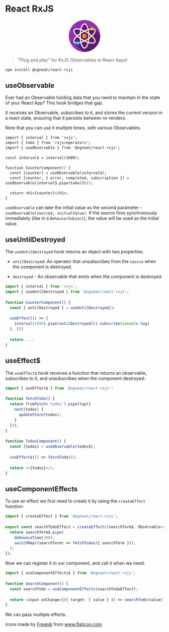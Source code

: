 # React RxJS

<p align="center">
 <img width="20%" height="20%" src="logo.png">
</p>

> "Plug and play" for RxJS Observables in React Apps!


```bash
npm install @ngneat/react-rxjs
```

## useObservable

Ever had an Observable holding data that you need to maintain in the state of your React App? This hook bridges that gap.

It receives an Observable, subscribes to it, and stores the current version in a react state, ensuring that it persists between re-renders.

Note that you can use it multiple times, with various Observables.

```tsx
import { interval } from 'rxjs';
import { take } from 'rxjs/operators';
import { useObservable } from '@ngneat/react-rxjs';

const interval$ = interval(1000);

function CounterComponent() {
  const [counter] = useObservable(interval$);
  const [counter, { error, completed, subscription }] = useObservable(interval$.pipe(take(3)));

  return <h1>{counter}</h1>;
}
```

`useObservable` can take the initial value as the second parameter - `useObservable(source$, initialValue)`. If the source fires synchronously immediately (like in a `BehaviorSubject`), the value will be used as the initial value.


## useUntilDestroyed

The `useUntilDestroyed` hook returns an object with two properties:

- `untilDestroyed`: An operator that unsubscribes from the `source` when the component is destroyed.

- `destroyed` - An observable that emits when the component is destroyed.


```ts
import { interval } from 'rxjs';
import { useUntilDestroyed } from '@ngneat/react-rxjs';

function CounterComponent() {
  const { untilDestroyed } = useUntilDestroyed();

  useEffect(() => {
    interval(1000).pipe(untilDestroyed()).subscribe(console.log)
  }, [])

  return ...;
}
```

## useEffect$
The `useEffect$` hook receives a function that returns an observable, subscribes to it, and unsubscribes when the component destroyed:

```ts
import { useEffect$ } from '@ngneat/react-rxjs';

function fetchTodo() {
  return fromFetch('todos').pipe(tap({
    next(todos) {
      updateStore(todos);
    }
  }));
}

function TodosComponent() {
  const [todos] = useObservable(todos$);

  useEffect$(() => fetchTodo());

  return <>{todos}</>;
}
```

## useComponentEffects
To use an effect we first need to create it by using the `createEffect` function:

```ts
import { createEffect } from '@ngneat/react-rxjs';

export const searchTodoEffect = createEffect((searchTerm$: Observable<string>) => {
  return searchTerm$.pipe(
    debounceTime(300),
    switchMap((searchTerm) => fetchTodos({ searchTerm })),
  );
});
```

Now we can register it in our component, and call it when we need:

```ts
import { useComponentEffects$ } from '@ngneat/react-rxjs';

function SearchComponent() {
  const searchTodo = useComponentEffects(searchTodoEffect);

  return <input onChange={({ target: { value } }) => searchTodo(value)} />
}
```

We can pass multiple effects.


<div>Icons made by <a href="https://www.freepik.com" title="Freepik">Freepik</a> from <a href="https://www.flaticon.com/" title="Flaticon">www.flaticon.com</a></div>